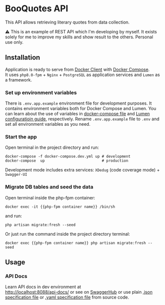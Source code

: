 # BooQuotes API
This API allows retrieving literary quotes from data collection.

:warning: This is an example of REST API which I'm developing by myself.
It exists solely for me to improve my skills and show result to the others. 
Personal use only.

## Installation
Application is ready to serve from [Docker Client](https://docs.docker.com/get-docker/) with [Docker Compose](https://docs.docker.com/compose/). <br>
It uses `php8.0-fpm` + `Nginx` + `PostgreSQL` as application services and `Lumen` as a framework. 

### Set up environment variables
There is `.env.app.example` environment file for development purposes. 
It contains environment variables both for Docker Compose and Lumen.
You can learn about the use of variables in [docker-compose file](./docker-compose.yml) and [Lumen configuratioin guide](https://lumen.laravel.com/docs/8.x/configuration), respectively.
Rename `.env.app.example` file to `.env` and set all environment variables as you need. <br>

### Start the app
Open terminal in the project directory and run:

```shell
docker-compose -f docker-compose.dev.yml up # development 
docker-compose  up                          # production
```
Development mode includes extra services: `XDedug` (code coverage mode) + `Swagger-UI`

### Migrate DB tables and seed the data
Open terminal inside the php-fpm container: 
```shell
docker exec -it {{php-fpm container name}} /bin/sh
```
and run:

```shell
php artisan migrate:fresh --seed
```
Or just run the command inside the project directory terminal:
```shell
docker exec {{php-fpm container name}} php artisan migrate:fresh --seed
```

## Usage
### API Docs
Learn API docs in dev environment at  
[http://localhost:8088/api-docs/]() or see on 
[SwaggerHub](https://app.swaggerhub.com/apis/silent-gecko/Quotes/1.1.0) or use plain [.json specification file](./docs/openapi.json) 
or [.yaml specification file](./docs/openapi.yaml) from source code.